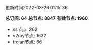 更新时间2022-08-26 01:15:36

**总订阅: 64**
**总节点: 8847**
**有效节点: 1960**
- ss节点: 262
- v2ray节点: 1632
- trojan节点: 66
